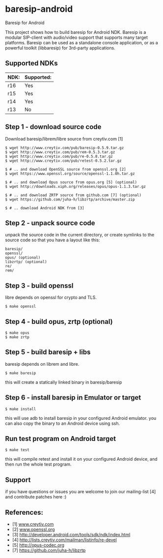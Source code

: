 baresip-android
===============

Baresip for Android


This project shows how to build baresip for Android NDK.
Baresip is a modular SIP-client with audio/video support
that supports many target platforms. Baresip can be used
as a standalone console application, or as a powerful
toolkit (libbaresip) for 3rd-party applications.


## Supported NDKs

| NDK: | Supported: |
|------|------------|
| r16  | Yes        |
| r15  | Yes        |
| r14  | Yes        |
| r13  | No         |



## Step 1 - download source code

Download baresip/librem/libre source from creytiv.com [1]

```
$ wget http://www.creytiv.com/pub/baresip-0.5.9.tar.gz
$ wget http://www.creytiv.com/pub/rem-0.5.3.tar.gz
$ wget http://www.creytiv.com/pub/re-0.5.8.tar.gz
$ wget http://www.creytiv.com/pub/retest-0.5.2.tar.gz

$ # .. and download OpenSSL source from openssl.org [2]
$ wget https://www.openssl.org/source/openssl-1.1.0h.tar.gz

$ # .. and download Opus source from opus.org [5] (optional)
$ wget http://downloads.xiph.org/releases/opus/opus-1.1.3.tar.gz

$ # .. and download ZRTP source from github.com [7] (optional)
$ wget https://github.com/juha-h/libzrtp/archive/master.zip

$ # .. download Android NDK from [3]
```



## Step 2 - unpack source code

unpack the source code in the current directory, or create
symlinks to the source code so that you have a layout like this:

    baresip/
    openssl/
    opus/ (optional)
    libzrtp/ (optional)
    re/
    rem/



## Step 3 - build openssl

libre depends on openssl for crypto and TLS.

```
$ make openssl
```



## Step 4 - build opus, zrtp (optional)

```
$ make opus
$ make zrtp
```



## Step 5 - build baresip + libs

baresip depends on librem and libre.

```
$ make baresip
```

this will create a statically linked binary in baresip/baresip




## Step 6 - install baresip in Emulator or target

```
$ make install
```

this will use adb to install baresip in your configured Android emulator.
you can also copy the binary to an Android device using ssh.


## Run test program on Android target

```
$ make test
```

this will compile retest and install it on your configured
Android device, and then run the whole test program.



## Support

if you have questions or issues you are welcome to join our
mailing-list [4] and contribute patches here :)




## References:

- [1] www.creytiv.com
- [2] www.openssl.org
- [3] http://developer.android.com/tools/sdk/ndk/index.html
- [4] http://lists.creytiv.com/mailman/listinfo/re-devel
- [5] http://opus-codec.org
- [7] https://github.com/juha-h/libzrtp
